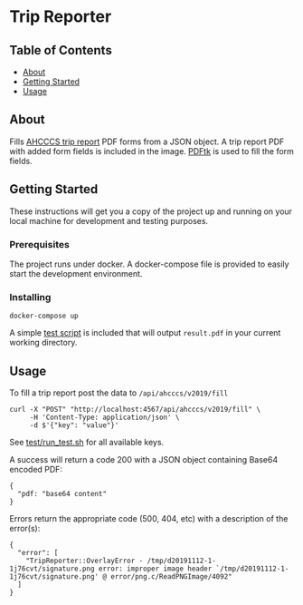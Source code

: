 # Trip Reporter

## Table of Contents

- [About](#about)
- [Getting Started](#getting_started)
- [Usage](#usage)

## About <a name = "about"></a>

Fills [AHCCCS trip report](https://www.azahcccs.gov/PlansProviders/CurrentProviders/NEMTproviders.html) PDF forms from a JSON object. A trip report PDF with added form fields is included in the image. [PDFtk](https://www.pdflabs.com/tools/pdftk-the-pdf-toolkit/) is used to fill the form fields.

## Getting Started <a name = "getting_started"></a>

These instructions will get you a copy of the project up and running on your local machine for development and testing purposes.

### Prerequisites

The project runs under docker. A docker-compose file is provided to easily start the development environment.

### Installing

```
docker-compose up
```

A simple [test script](/test/run_test.sh) is included that will output `result.pdf` in your current working directory.


## Usage <a name = "usage"></a>

To fill a trip report post the data to `/api/ahcccs/v2019/fill`

```
curl -X "POST" "http://localhost:4567/api/ahcccs/v2019/fill" \
     -H 'Content-Type: application/json' \
     -d $'{"key": "value"}'
```

See [test/run_test.sh](/test/run_test.sh) for all available keys.


A success will return a code 200 with a JSON object containing Base64 encoded PDF:

```
{
  "pdf: "base64 content"
}
```

Errors return the appropriate code (500, 404, etc) with a description of the error(s):
```
{
  "error": [
    "TripReporter::OverlayError - /tmp/d20191112-1-1j76cvt/signature.png error: improper image header `/tmp/d20191112-1-1j76cvt/signature.png' @ error/png.c/ReadPNGImage/4092"
  ]
}
```